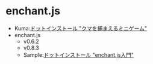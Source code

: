 # enchant.js

* Kuma:[ドットインストール "クマを捕まえるミニゲーム"](http://dotinstall.com/lessons/kuma_catch_enchant_js_v2/21601)
* enchant.js
	- v0.6.2
	- v0.8.3
	- Sample:[ドットインストール "enchant.js入門"](http://dotinstall.com/lessons/basic_enchant_js_v2)
